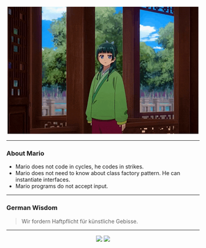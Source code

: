 <p align="center">
  <img src="assets/maomao.gif" />
</p>

---

### About Mario
- Mario does not code in cycles, he codes in strikes.
- Mario does not need to know about class factory pattern. He can instantiate interfaces.
- Mario programs do not accept input.

---

### German Wisdom
> Wir fordern Haftpflicht für künstliche Gebisse.

---

<p align="center">
  <a>
    <img height="180em" src="https://github-readme-stats-eight-theta.vercel.app/api?username=Torfkopp&show_icons=true&theme=dark&include_all_commits=true&count_private=true"/>
  </a>
  <a href="https://github.com/Torfkopp?tab=repositories">
    <img height="180em" src="https://github-readme-stats-eight-theta.vercel.app/api/top-langs/?username=torfkopp&layout=compact&theme=dark&langs_count=8&hide=java"/>
  </a>
</p>
